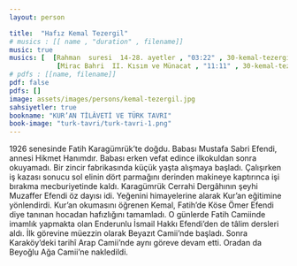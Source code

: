```yaml
---
layout: person

title:  "Hafız Kemal Tezergil"
# musics : [[ name , "duration" , filename]]
music: true
musics: [  [Rahman  suresi  14-28. ayetler , "03:22" , 30-kemal-tezergil/1],
            [Mirac Bahri  II. Kısım ve Münacat , "11:11" , 30-kemal-tezergil/2]]
# pdfs : [[name, filename]]
pdf: false
pdfs: []
image: assets/images/persons/kemal-tezergil.jpg
sahsiyetler: true
bookname: "KUR’AN TİLÂVETİ VE TÜRK TAVRI"
book-image: "turk-tavri/turk-tavri-1.png"
---
```


1926 senesinde Fatih Karagümrük’te doğdu. Babası Mustafa Sabri Efendi, annesi Hikmet Hanımdır. 
Babası erken vefat edince ilkokuldan sonra okuyamadı. Bir zincir fabrikasında küçük yaşta alışmaya başladı. Çalışırken iş kazası sonucu sol elinin dört parmağını derinden makineye kaptırınca işi bırakma mecburiyetinde kaldı. 
Karagümrük Cerrahi Dergâhının şeyhi Muzaffer Efendi öz dayısı idi. Yeğenini himayelerine alarak Kur’an eğitimine yönlendirdi. Kur’an okumasını öğrenen Kemal, Fatih’de Köse Ömer Efendi diye tanınan hocadan hafızlığını tamamladı. O günlerde Fatih Camiinde imamlık yapmakta olan Enderunlu İsmail Hakkı Efendi’den de tâlim dersleri aldı. İlk görevine müezzin olarak Beyazıt Camii’nde başladı. Sonra Karaköy’deki tarihî Arap Camii’nde aynı göreve devam etti. Oradan da Beyoğlu Ağa Camii’ne nakledildi. 
